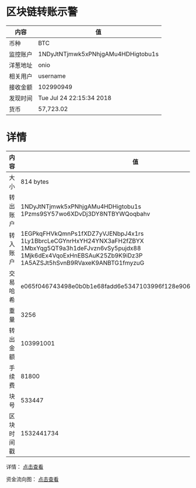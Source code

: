 ﻿# 区块链转账示警
|内容|值|
| ----- | ---- |
| 币种 | BTC |
|监控账户 | 1NDyJtNTjmwk5xPNhjgAMu4HDHigtobu1s |
 |洋葱地址 | onio | 
 |相关用户 | username | 
|接收金额 | 102990949 |
|发现时间 |Tue Jul 24 22:15:34 2018|
|货币 |57,723.02 |


# 详情
|内容|值|
| ---  |  ----- |
|大小   | 814 bytes |
|转出账户 |  1NDyJtNTjmwk5xPNhjgAMu4HDHigtobu1s<br/>  1Pzms9SY57wo6XDvDj3DY8NTBYWQoqbahv<br/>  |
|转入账户 |  1EGPkqFHVkQmnPs1fXDZ7yVJENbpJ4x1rs<br/>  1Ly1BbrcLeCGYnrHxYH24YNX3aFH2fZBYX<br/>  1MbxYqg5QT9a3h1deFJvzn6vSy5pujdx88<br/>  1Mjk6dEx4VqoExHnEBSAuK25Zb9K9iDz3P<br/>  1A5AZSJt5hSvnB9RVaxeK9ANBTG1fmyzuG<br/>  |
|交易哈希 | e065f046743498e0b0b1e68fadd6e5347103996f128e906ed1babc47c8fa1220 |
|重量 | 3256 |
|转出金额 | 103991001 |
|手续费 | 81800 |
|块号 |533447|
|区块时间戳 | 1532441734 |


详情： [点击查看]( https://blockchain.info/tx/e065f046743498e0b0b1e68fadd6e5347103996f128e906ed1babc47c8fa1220)

资金流向图： [点击查看](https://blockchain.info/tree/362374918)